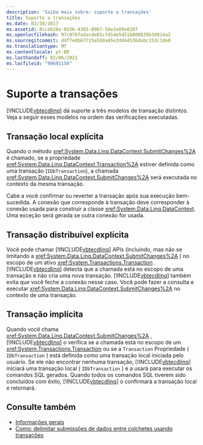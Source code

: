 ```yaml
---
description: 'Saiba mais sobre: suporte a transações'
title: Suporte a transações
ms.date: 03/30/2017
ms.assetid: 8cceb26e-8d36-4365-8967-58e2e89e0187
ms.openlocfilehash: 97c076fadacde01c7d14e5d51b000839b3d014a2
ms.sourcegitcommit: ddf7edb67715a5b9a45e3dd44536dabc153c1de0
ms.translationtype: MT
ms.contentlocale: pt-BR
ms.lasthandoff: 02/06/2021
ms.locfileid: "99681156"
---
```

# <a name="transaction-support"></a>Suporte a transações

[!INCLUDE[vbtecdlinq](../../../../../../includes/vbtecdlinq-md.md)] dá suporte a três modelos de transação distintos. Veja a seguir esses modelos na ordem das verificações executadas.  
  
## <a name="explicit-local-transaction"></a>Transação local explícita  

 Quando o método <xref:System.Data.Linq.DataContext.SubmitChanges%2A> é chamado, se a propriedade <xref:System.Data.Linq.DataContext.Transaction%2A> estiver definida como uma transação (`IDbTransaction`), a chamada <xref:System.Data.Linq.DataContext.SubmitChanges%2A> será executada no contexto da mesma transação.  
  
 Cabe a você confirmar ou reverter a transação após sua execução bem-sucedida. A conexão que corresponde à transação deve corresponder à conexão usada para construir a classe <xref:System.Data.Linq.DataContext>. Uma exceção será gerada se outra conexão for usada.  
  
## <a name="explicit-distributable-transaction"></a>Transação distribuível explícita  

 Você pode chamar [!INCLUDE[vbtecdlinq](../../../../../../includes/vbtecdlinq-md.md)] APIs (incluindo, mas não se limitando a <xref:System.Data.Linq.DataContext.SubmitChanges%2A> ) no escopo de um ativo <xref:System.Transactions.Transaction> . [!INCLUDE[vbtecdlinq](../../../../../../includes/vbtecdlinq-md.md)] detecta que a chamada está no escopo de uma transação e não cria uma nova transação. [!INCLUDE[vbtecdlinq](../../../../../../includes/vbtecdlinq-md.md)] também evita que você feche a conexão nesse caso. Você pode fazer a consulta e executar <xref:System.Data.Linq.DataContext.SubmitChanges%2A> no contexto de uma transação.  
  
## <a name="implicit-transaction"></a>Transação implícita  

 Quando você chama <xref:System.Data.Linq.DataContext.SubmitChanges%2A> , [!INCLUDE[vbtecdlinq](../../../../../../includes/vbtecdlinq-md.md)] o verifica se a chamada está no escopo de um <xref:System.Transactions.Transaction> ou se a `Transaction` Propriedade ( `IDbTransaction` ) está definida como uma transação local iniciada pelo usuário. Se ele não encontrar nenhuma transação, [!INCLUDE[vbtecdlinq](../../../../../../includes/vbtecdlinq-md.md)] iniciará uma transação local ( `IDbTransaction` ) e a usará para executar os comandos SQL gerados. Quando todos os comandos SQL tiverem sido concluídos com êxito, [!INCLUDE[vbtecdlinq](../../../../../../includes/vbtecdlinq-md.md)] o confirmará a transação local e retornará.  
  
## <a name="see-also"></a>Consulte também

- [Informações gerais](background-information.md)
- [Como: delimitar submissões de dados entre colchetes usando transações](how-to-bracket-data-submissions-by-using-transactions.md)
